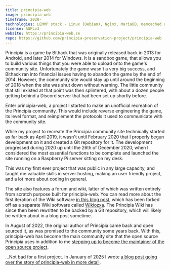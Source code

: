 ```yaml
---
title: principia-web
image: principia-web
timeframe: 2020-
technologies: LEMMP stack - Linux (Debian), Nginx, MariaDB, memcached and PHP. Frontend uses Twig as a templating engine and the CSS is compiled from SCSS stylesheets.
license: AGPLv3
website: https://principia-web.se
repo: https://github.com/principia-preservation-project/principia-web
---
```


Principia is a game by Bithack that was originally released back in 2013 for Android, and later 2014 for Windows. It is a sandbox game, that allows you to build various things that you were able to upload onto the game's community site. Unfortunately the game wasn't a very big success, and Bithack ran into financial issues having to abandon the game by the end of 2014. However, the community site would stay up until around the beginning of 2018 when the site was shut down without warning. The little community that still existed at that point was then splintered, with about a dozen people getting behind a Discord server that had been set up shortly before.

Enter principia-web, a project I started to make an unofficial recreation of the Principia community. This would include reverse engineering the game, its level format, and reimplement the protocols it used to communicate with the community site.

<!--more-->

While my project to recreate the Principia community site technically started as far back as April 2019, it wasn't until February 2020 that I properly begun development on it and created a Git repository for it. The development progressed during 2020 up until the 26th of December 2020, when I considered the most essential functions to be complete and launched the site running on a Raspberry Pi server sitting on my desk.

This was my first ever project that was public in any large capacity, and taught me valuable skills in server hosting, making an user friendly project, and a lot more about coding in general.

The site also features a forum and wiki, latter of which was written entirely from scratch purpose built for principia-web. You can read more about the first iteration of the Wiki software [in this blog post](/2022/11/06/Reinventing-The-Wheel/), which has been forked off as a separate Wiki software called [Wikiozxa](/projects/wikiozxa). The Principia Wiki has since then been rewritten to be backed by a Git repository, which will likely be written about in a blog post sometime.

In August of 2022, the original author of Principia came back and open sourced it, as was promised to the community some years back. With this, principia-web has become the main community site that the open source Principia uses in addition to me [stepping up to become the maintainer of the open source project](/projects/principia/).

...Not bad for a first project. In January of 2025 I wrote [a blog post going over the story of principia-web in more detail](/2025/01/09/the-story-of-principia-web/).

